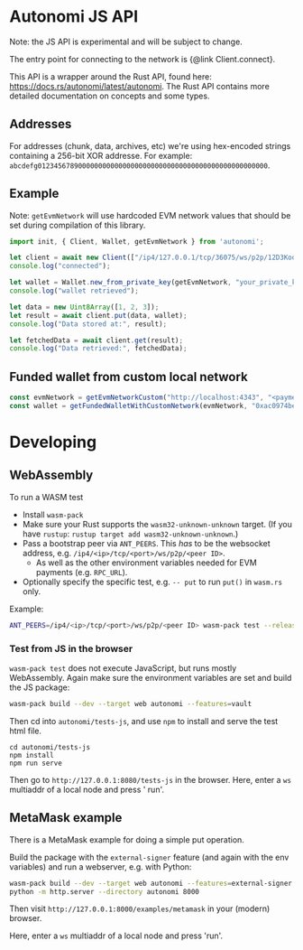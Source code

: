 # Autonomi JS API

Note: the JS API is experimental and will be subject to change.

The entry point for connecting to the network is {@link Client.connect}.

This API is a wrapper around the Rust API, found here: https://docs.rs/autonomi/latest/autonomi. The Rust API contains more detailed documentation on concepts and some types.

## Addresses

For addresses (chunk, data, archives, etc) we're using hex-encoded strings containing a 256-bit XOR addresse. For example: `abcdefg012345678900000000000000000000000000000000000000000000000`.

## Example

Note: `getEvmNetwork` will use hardcoded EVM network values that should be set during compilation of this library.

```javascript
import init, { Client, Wallet, getEvmNetwork } from 'autonomi';

let client = await new Client(["/ip4/127.0.0.1/tcp/36075/ws/p2p/12D3KooWALb...BhDAfJY"]);
console.log("connected");

let wallet = Wallet.new_from_private_key(getEvmNetwork, "your_private_key_here");
console.log("wallet retrieved");

let data = new Uint8Array([1, 2, 3]);
let result = await client.put(data, wallet);
console.log("Data stored at:", result);

let fetchedData = await client.get(result);
console.log("Data retrieved:", fetchedData);
```

## Funded wallet from custom local network

```js
const evmNetwork = getEvmNetworkCustom("http://localhost:4343", "<payment token addr>", "<data payments addr>");
const wallet = getFundedWalletWithCustomNetwork(evmNetwork, "0xac0974bec39a17e36ba4a6b4d238ff944bacb478cbed5efcae784d7bf4f2ff80");
```

# Developing

## WebAssembly

To run a WASM test

- Install `wasm-pack`
- Make sure your Rust supports the `wasm32-unknown-unknown` target. (If you
  have `rustup`: `rustup target add wasm32-unknown-unknown`.)
- Pass a bootstrap peer via `ANT_PEERS`. This *has* to be the websocket address,
  e.g. `/ip4/<ip>/tcp/<port>/ws/p2p/<peer ID>`.
    - As well as the other environment variables needed for EVM payments (e.g. `RPC_URL`).
- Optionally specify the specific test, e.g. `-- put` to run `put()` in `wasm.rs` only.

Example:

```sh
ANT_PEERS=/ip4/<ip>/tcp/<port>/ws/p2p/<peer ID> wasm-pack test --release --firefox autonomi --features=data,files --test wasm -- put
```

### Test from JS in the browser

`wasm-pack test` does not execute JavaScript, but runs mostly WebAssembly. Again make sure the environment variables are
set and build the JS package:

```sh
wasm-pack build --dev --target web autonomi --features=vault
```

Then cd into `autonomi/tests-js`, and use `npm` to install and serve the test html file.

```
cd autonomi/tests-js
npm install
npm run serve
```

Then go to `http://127.0.0.1:8080/tests-js` in the browser. Here, enter a `ws` multiaddr of a local node and press '
run'.

## MetaMask example

There is a MetaMask example for doing a simple put operation.

Build the package with the `external-signer` feature (and again with the env variables) and run a webserver, e.g. with
Python:

```sh
wasm-pack build --dev --target web autonomi --features=external-signer
python -m http.server --directory autonomi 8000
```

Then visit `http://127.0.0.1:8000/examples/metamask` in your (modern) browser.

Here, enter a `ws` multiaddr of a local node and press 'run'.
